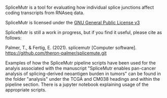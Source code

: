 SpliceMutr is a tool for evaluating how individual splice junctions affect coding transcripts from RNAseq data.

SpliceMutr is licensed under the [GNU General Public License v3](http://www.gnu.org/licenses/gpl-3.0.html)

SpliceMutr is still a work in progress, but if you find it useful, please cite as follows:

Palmer, T., & Fertig, E. (2021). splicemutr [Computer software]. https://github.com/theron-palmer/splicemute.git

Examples of how the SpliceMutr pipeline scripts have been used for the analyis associated with the manuscript "SpliceMutr enables pan-cancer analysis of splicing-derived neoantigen burden in tumors" can be found in the folder "analysis" under the TCGA and CM038 headings and within the pipeline section. There is a jupyter notebook explaining usage of the appropriate scripts.
